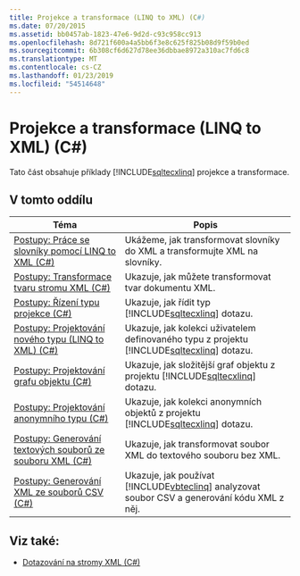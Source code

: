 ```yaml
---
title: Projekce a transformace (LINQ to XML) (C#)
ms.date: 07/20/2015
ms.assetid: bb0457ab-1823-47e6-9d2d-c93c958cc913
ms.openlocfilehash: 8d721f600a4a5bb6f3e8c625f825b08d9f59b0ed
ms.sourcegitcommit: 6b308cf6d627d78ee36dbbae8972a310ac7fd6c8
ms.translationtype: MT
ms.contentlocale: cs-CZ
ms.lasthandoff: 01/23/2019
ms.locfileid: "54514648"
---
```

# <a name="projections-and-transformations-linq-to-xml-c"></a>Projekce a transformace (LINQ to XML) (C#)
Tato část obsahuje příklady [!INCLUDE[sqltecxlinq](~/includes/sqltecxlinq-md.md)] projekce a transformace.  
  
## <a name="in-this-section"></a>V tomto oddílu  
  
|Téma|Popis|  
|-----------|-----------------|  
|[Postupy: Práce se slovníky pomocí LINQ to XML (C#)](../../../../csharp/programming-guide/concepts/linq/how-to-work-with-dictionaries-using-linq-to-xml.md)|Ukážeme, jak transformovat slovníky do XML a transformujte XML na slovníky.|  
|[Postupy: Transformace tvaru stromu XML (C#)](../../../../csharp/programming-guide/concepts/linq/how-to-transform-the-shape-of-an-xml-tree.md)|Ukazuje, jak můžete transformovat tvar dokumentu XML.|  
|[Postupy: Řízení typu projekce (C#)](../../../../csharp/programming-guide/concepts/linq/how-to-control-the-type-of-a-projection.md)|Ukazuje, jak řídit typ [!INCLUDE[sqltecxlinq](~/includes/sqltecxlinq-md.md)] dotazu.|  
|[Postupy: Projektování nového typu (LINQ to XML) (C#)](../../../../csharp/programming-guide/concepts/linq/how-to-project-a-new-type-linq-to-xml.md)|Ukazuje, jak kolekci uživatelem definovaného typu z projektu [!INCLUDE[sqltecxlinq](~/includes/sqltecxlinq-md.md)] dotazu.|  
|[Postupy: Projektování grafu objektu (C#)](../../../../csharp/programming-guide/concepts/linq/how-to-project-an-object-graph.md)|Ukazuje, jak složitější graf objektu z projektu [!INCLUDE[sqltecxlinq](~/includes/sqltecxlinq-md.md)] dotazu.|  
|[Postupy: Projektování anonymního typu (C#)](../../../../csharp/programming-guide/concepts/linq/how-to-project-an-anonymous-type.md)|Ukazuje, jak kolekci anonymních objektů z projektu [!INCLUDE[sqltecxlinq](~/includes/sqltecxlinq-md.md)] dotazu.|  
|[Postupy: Generování textových souborů ze souboru XML (C#)](../../../../csharp/programming-guide/concepts/linq/how-to-generate-text-files-from-xml.md)|Ukazuje, jak transformovat soubor XML do textového souboru bez XML.|  
|[Postupy: Generování XML ze souborů CSV (C#)](../../../../csharp/programming-guide/concepts/linq/how-to-generate-xml-from-csv-files.md)|Ukazuje, jak používat [!INCLUDE[vbteclinq](~/includes/vbteclinq-md.md)] analyzovat soubor CSV a generování kódu XML z něj.|  
  
## <a name="see-also"></a>Viz také:

- [Dotazování na stromy XML (C#)](../../../../csharp/programming-guide/concepts/linq/querying-xml-trees.md)
